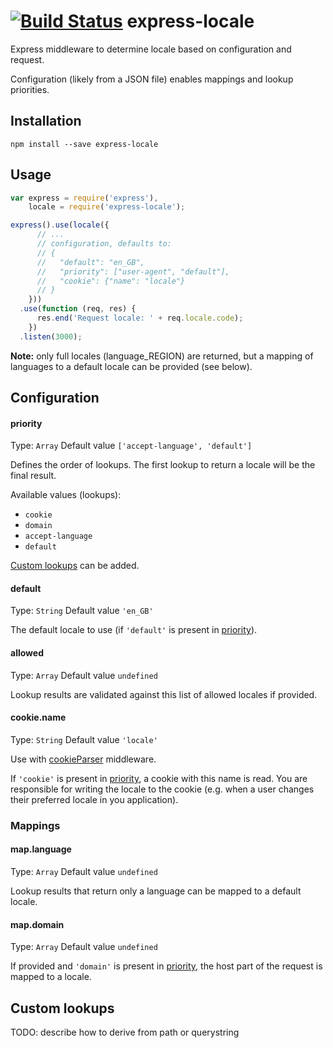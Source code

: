 [![Build Status](https://travis-ci.org/smhg/express-locale.png?branch=master)](https://travis-ci.org/smhg/express-locale)
express-locale
==============

Express middleware to determine locale based on configuration and request.

Configuration (likely from a JSON file) enables mappings and lookup priorities.


## Installation
`npm install --save express-locale`


## Usage
```javascript
var express = require('express'),
    locale = require('express-locale');

express().use(locale({
      // ...
      // configuration, defaults to:
      // {
      //   "default": "en_GB",
      //   "priority": ["user-agent", "default"],
      //   "cookie": {"name": "locale"}
      // }
    }))
  .use(function (req, res) {
      res.end('Request locale: ' + req.locale.code);
    })
  .listen(3000);
```
**Note:** only full locales (language_REGION) are returned, but a mapping of languages to a default locale can be provided (see below).


## Configuration
#### priority
Type: `Array` Default value `['accept-language', 'default']`

Defines the order of lookups. The first lookup to return a locale will be the final result.

Available values (lookups):
* `cookie`
* `domain`
* `accept-language`
* `default`

[Custom lookups](#custom-lookups) can be added.

#### default
Type: `String` Default value `'en_GB'`

The default locale to use (if `'default'` is present in [priority](#priority)).

#### allowed
Type: `Array` Default value `undefined`

Lookup results are validated against this list of allowed locales if provided.

#### cookie.name
Type: `String` Default value `'locale'`

Use with [cookieParser](http://www.senchalabs.org/connect/cookieParser.html) middleware.

If `'cookie'` is present in [priority](#priority), a cookie with this name is read.
You are responsible for writing the locale to the cookie (e.g. when a user changes their preferred locale in you application).

### Mappings
#### map.language
Type: `Array` Default value `undefined`

Lookup results that return only a language can be mapped to a default locale.

#### map.domain
Type: `Array` Default value `undefined`

If provided and `'domain'` is present in [priority](#priority), the host part of the request is mapped to a locale.

## Custom lookups
TODO: describe how to derive from path or querystring

